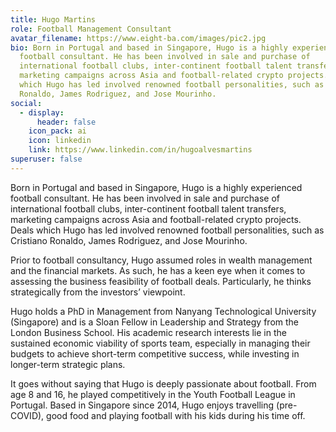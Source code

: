 ```yaml
---
title: Hugo Martins
role: Football Management Consultant
avatar_filename: https://www.eight-ba.com/images/pic2.jpg
bio: Born in Portugal and based in Singapore, Hugo is a highly experienced
  football consultant. He has been involved in sale and purchase of
  international football clubs, inter-continent football talent transfers,
  marketing campaigns across Asia and football-related crypto projects. Deals
  which Hugo has led involved renowned football personalities, such as Cristiano
  Ronaldo, James Rodriguez, and Jose Mourinho.
social:
  - display:
      header: false
    icon_pack: ai
    icon: linkedin
    link: https://www.linkedin.com/in/hugoalvesmartins
superuser: false
---
```

Born in Portugal and based in Singapore, Hugo is a highly experienced football consultant. He has been involved in sale and purchase of international football clubs, inter-continent football talent transfers, marketing campaigns across Asia and football-related crypto projects. Deals which Hugo has led involved renowned football personalities, such as Cristiano Ronaldo, James Rodriguez, and Jose Mourinho.

Prior to football consultancy, Hugo assumed roles in wealth management and the financial markets. As such, he has a keen eye when it comes to assessing the business feasibility of football deals. Particularly, he thinks strategically from the investors’ viewpoint.

Hugo holds a PhD in Management from Nanyang Technological University (Singapore) and is a Sloan Fellow in Leadership and Strategy from the London Business School. His academic research interests lie in the sustained economic viability of sports team, especially in managing their budgets to achieve short-term competitive success, while investing in longer-term strategic plans.

It goes without saying that Hugo is deeply passionate about football. From age 8 and 16, he played competitively in the Youth Football League in Portugal. Based in Singapore since 2014, Hugo enjoys travelling (pre-COVID), good food and playing football with his kids during his time off.